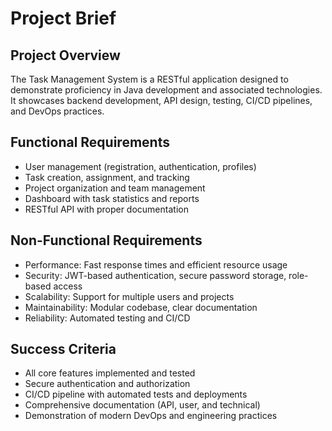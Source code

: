 # Project Brief

## Project Overview
The Task Management System is a RESTful application designed to demonstrate proficiency in Java development and associated technologies. It showcases backend development, API design, testing, CI/CD pipelines, and DevOps practices.

## Functional Requirements
- User management (registration, authentication, profiles)
- Task creation, assignment, and tracking
- Project organization and team management
- Dashboard with task statistics and reports
- RESTful API with proper documentation

## Non-Functional Requirements
- Performance: Fast response times and efficient resource usage
- Security: JWT-based authentication, secure password storage, role-based access
- Scalability: Support for multiple users and projects
- Maintainability: Modular codebase, clear documentation
- Reliability: Automated testing and CI/CD

## Success Criteria
- All core features implemented and tested
- Secure authentication and authorization
- CI/CD pipeline with automated tests and deployments
- Comprehensive documentation (API, user, and technical)
- Demonstration of modern DevOps and engineering practices 